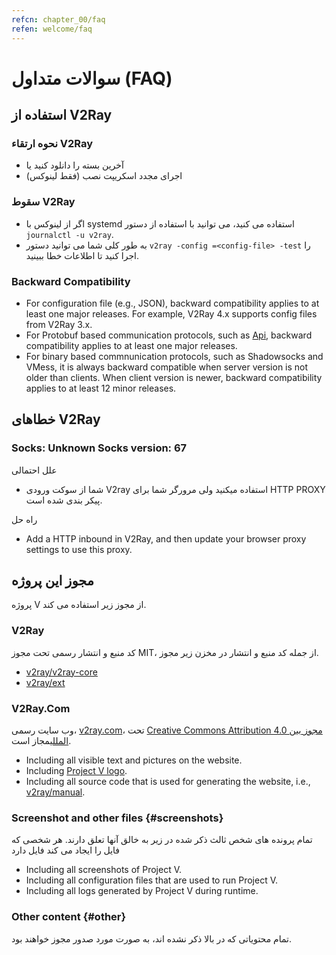 ```yaml
---
refcn: chapter_00/faq
refen: welcome/faq
---
```


# سوالات متداول (FAQ)

## استفاده از V2Ray

### نحوه ارتقاء V2Ray

* آخرین بسته را دانلود کنید یا
* اجرای مجدد اسکریپت نصب (فقط لینوکس)

### سقوط V2Ray

* اگر از لینوکس با systemd استفاده می کنید، می توانید با استفاده از دستور `journalctl -u v2ray`.
* به طور کلی شما می توانید دستور `v2ray -config =<config-file> -test` را اجرا کنید تا اطلاعات خطا ببینید.

### Backward Compatibility

* For configuration file (e.g., JSON), backward compatibility applies to at least one major releases. For example, V2Ray 4.x supports config files from V2Ray 3.x.
* For Protobuf based communication protocols, such as [Api](../configuration/api.md), backward compatibility applies to at least one major releases.
* For binary based commnunication protocols, such as Shadowsocks and VMess, it is always backward compatible when server version is not older than clients. When client version is newer, backward compatibility applies to at least 12 minor releases.

## خطاهای V2Ray

### Socks: Unknown Socks version: 67

علل احتمالی

* شما از سوکت ورودی V2ray استفاده میکنید ولی مرورگر شما برای HTTP PROXY پیکر بندی شده است.

راه حل

* Add a HTTP inbound in V2Ray, and then update your browser proxy settings to use this proxy.

## مجوز این پروژه

پروژه V از مجوز زیر استفاده می کند.

### V2Ray

کد منبع و انتشار رسمی تحت مجوز MIT، از جمله کد منبع و انتشار در مخزن زیر مجوز.

* [v2ray/v2ray-core](https://www.github.com/v2ray/v2ray-core/)
* [v2ray/ext](https://www.github.com/v2ray/ext)

### V2Ray.Com

وب سایت رسمی، [v2ray.com](https://www.v2ray.com/)، تحت [Creative Commons Attribution 4.0 مجوز بین المللی](https://creativecommons.org/licenses/by/4.0/)مجاز است.

* Including all visible text and pictures on the website.
* Including <a href="https://www.v2ray.com/resources/v2ray_1024.png" target="_blank">Project V logo</a>.
* Including all source code that is used for generating the website, i.e., [v2ray/manual](https://www.github.com/v2ray/manual).

### Screenshot and other files {#screenshots}

تمام پرونده های شخص ثالث ذکر شده در زیر به خالق آنها تعلق دارند. هر شخصی که فایل را ایجاد می کند فایل دارد

* Including all screenshots of Project V.
* Including all configuration files that are used to run Project V.
* Including all logs generated by Project V during runtime.

### Other content {#other}

تمام محتویاتی که در بالا ذکر نشده اند، به صورت مورد صدور مجوز خواهند بود.